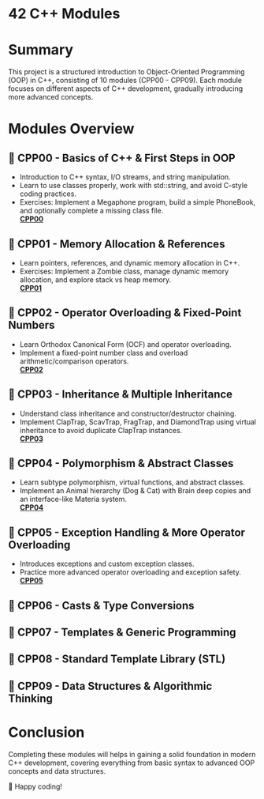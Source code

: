 # 42 C++ Modules
# Summary
This project is a structured introduction to Object-Oriented Programming (OOP) in C++, consisting of 10 modules (CPP00 - CPP09). Each module focuses on different aspects of C++ development, gradually introducing more advanced concepts.

# Modules Overview
## 📌 CPP00 - Basics of C++ & First Steps in OOP
- Introduction to C++ syntax, I/O streams, and string manipulation.
- Learn to use classes properly, work with std::string, and avoid C-style coding practices.
- Exercises: Implement a Megaphone program, build a simple PhoneBook, and optionally complete a missing class file. <br>
[**CPP00**](https://github.com/tranhieutrung/CPP/tree/main/CPP00)
## 📌 CPP01 - Memory Allocation & References
- Learn pointers, references, and dynamic memory allocation in C++.
- Exercises: Implement a Zombie class, manage dynamic memory allocation, and explore stack vs heap memory. <br>
[**CPP01**](https://github.com/tranhieutrung/CPP/tree/main/CPP01)
## 📌 CPP02 - Operator Overloading & Fixed-Point Numbers
- Learn Orthodox Canonical Form (OCF) and operator overloading.
- Implement a fixed-point number class and overload arithmetic/comparison operators. <br>
[**CPP02**](https://github.com/tranhieutrung/CPP/tree/main/CPP02)
## 📌 CPP03 - Inheritance & Multiple Inheritance
- Understand class inheritance and constructor/destructor chaining.
- Implement ClapTrap, ScavTrap, FragTrap, and DiamondTrap using virtual inheritance to avoid duplicate ClapTrap instances. <br>
[**CPP03**](https://github.com/tranhieutrung/CPP/tree/main/CPP03)
## 📌 CPP04 - Polymorphism & Abstract Classes
- Learn subtype polymorphism, virtual functions, and abstract classes.
- Implement an Animal hierarchy (Dog & Cat) with Brain deep copies and an interface-like Materia system. <br>
[**CPP04**](https://github.com/tranhieutrung/CPP/tree/main/CPP04)
## 📌 CPP05 - Exception Handling & More Operator Overloading
- Introduces exceptions and custom exception classes.
- Practice more advanced operator overloading and exception safety. <br>
[**CPP05**](https://github.com/tranhieutrung/CPP/tree/main/CPP05)
## 📌 CPP06 - Casts & Type Conversions

## 📌 CPP07 - Templates & Generic Programming

## 📌 CPP08 - Standard Template Library (STL)

## 📌 CPP09 - Data Structures & Algorithmic Thinking

# Conclusion
Completing these modules will helps in gaining a solid foundation in modern C++ development, covering everything from basic syntax to advanced OOP concepts and data structures.

🚀 Happy coding!
